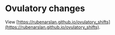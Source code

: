 # Ovulatory changes
View [https://rubenarslan.github.io/ovulatory_shifts](https://rubenarslan.github.io/ovulatory_shifts).
